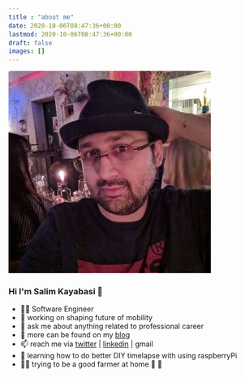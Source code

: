 ```yaml
---
title : "about me"
date: 2020-10-06T08:47:36+00:00
lastmod: 2020-10-06T08:47:36+00:00
draft: false
images: []
---
```

<div class="row">
  <div class="col-md-4 col-lg-4 col-sm-6">
    <img alt="profile" class="rounded-circle m-1 w-100 align-self-center" src="/images/profile.jpg">
  </div>
  <div class="col-md-8 col-lg-8 col-sm-6">

  ### Hi I'm Salim Kayabasi 👋

  - 👨‍💻 Software Engineer
  - 🚙 working on shaping future of mobility
  - 💬 ask me about anything related to professional career
  - 📝 more can be found on my [blog](https://salimkayabasi.com/blog/)
  - 📫 reach me via [twitter](https://twitter.com/salimkayabasi) | [linkedin](https://www.linkedin.com/in/salimkayabasi/) | gmail
  - 🌱 learning how to do better DIY timelapse with using raspberryPi
  - 👨‍🌾 trying to be a good farmer at home 🍋 🍊

  </div>
</div>

